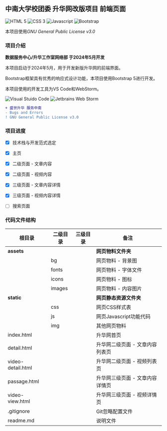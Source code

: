 ## 中南大学校团委 升华网改版项目 前端页面

![HTML 5](https://img.shields.io/badge/HTML-5-red?style=flat-square&logo=html5&logoColor=white) ![CSS 3](https://img.shields.io/badge/CSS-3-blue?style=flat-square&logo=css3&logoColor=white) ![Javascript](https://img.shields.io/badge/JavaScript-ECMA6-yellow?style=flat-square&logo=javascript&logoColor=white) ![Bootstrap](https://img.shields.io/badge/Bootstrap-5-purple?style=flat-square&logo=bootstrap&logoColor=white)

本项目使用*GNU General Public License v3.0*

### 项目介绍

**数据服务中心/升华工作室网络部 于2024年5月开发**

本项目启动于2024年5月，用于开发新版升华网的前端界面。

Bootstrap框架具有优秀的响应式设计功能，本项目使用Bootstrap 5进行开发。

本项目使用的开发工具为VS Code和WebStorm。

![Visual Stuido Code](https://img.shields.io/badge/VSCode-blue?style=flat-square&logo=visualstudiocode&logoColor=white) ![Jetbrains Web Storm](https://img.shields.io/badge/WebStorm-black?style=flat-square&logo=WebStorm&logoColor=white)

```diff
+ 盛世升华 服务中南
- Bugs and Errors
! GNU General Public License v3.0
```

### 项目进度

- [x] 技术栈与开发范式选定
- [x] 主页
- [x] 二级页面 - 文章内容
- [x] 二级页面 - 视频内容
- [x] 三级页面 - 文章内容详情
- [x] 三级页面 - 视频内容详情
- [ ] 搜索页面


### 代码文件结构

|根目录|二级目录|三级目录|备注|
|-|-|-|-|
|**assets**|||**网页物料文件夹**|
||bg||网页物料 - 背景图|
||fonts||网页物料 - 字体文件|
||icons||网页物料 - 图标|
||images||网页物料 - 内容图片|
|**static**|||**网页静态资源文件夹**|
||css||网页CSS样式表|
||js||网页Javascript功能代码|
||img||其他网页物料|
|index.html|||升华网首页|
|detail.html|||升华网二级页面 - 文章内容列表页|
|video-detail.html|||升华网二级页面 - 视频列表页|
|passage.html|||升华网三级页面 - 文章内容详情页|
|video-view.html|||升华网三级页面 - 视频详情页|
|.gitignore|||Git忽略配置文件|
|readme.md|||说明文件|